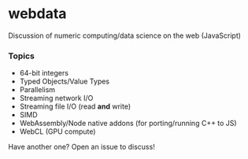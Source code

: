 # webdata

Discussion of numeric computing/data science on the web (JavaScript)

### Topics

- 64-bit integers
- Typed Objects/Value Types
- Parallelism
- Streaming network I/O
- Streaming file I/O (read **and** write)
- SIMD
- WebAssembly/Node native addons (for porting/running C++ to JS)
- WebCL (GPU compute)

Have another one? Open an issue to discuss!
